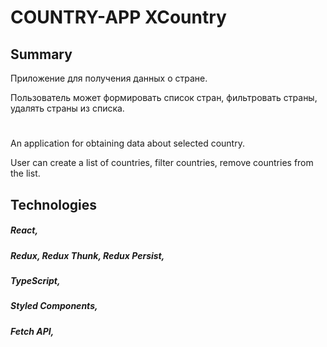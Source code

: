 # COUNTRY-APP   XCountry

## Summary

Приложение для получения данных о стране.

Пользователь может формировать список стран, фильтровать страны, удалять страны из списка.

#

An application for obtaining  data about selected country.

User can create a list of countries, filter countries, remove countries from the list.


## Technologies

##### React,                                                                   
##### Redux, Redux Thunk, Redux Persist,  
##### TypeScript,                                    
##### Styled Components,
##### Fetch API,
